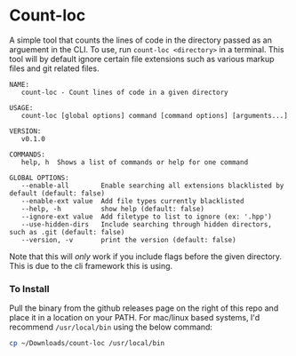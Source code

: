 # Count-loc

A simple tool that counts the lines of code in the directory passed as an
arguement in the CLI. To use, run `count-loc <directory>` in a terminal. This
tool will by default ignore certain file extensions such as various markup
files and git related files.

```console
NAME:
   count-loc - Count lines of code in a given directory

USAGE:
   count-loc [global options] command [command options] [arguments...]

VERSION:
   v0.1.0

COMMANDS:
   help, h  Shows a list of commands or help for one command

GLOBAL OPTIONS:
   --enable-all        Enable searching all extensions blacklisted by default (default: false)
   --enable-ext value  Add file types currently blacklisted
   --help, -h          show help (default: false)
   --ignore-ext value  Add filetype to list to ignore (ex: '.hpp')
   --use-hidden-dirs   Include searching through hidden directors, such as .git (default: false)
   --version, -v       print the version (default: false)
```

Note that this will _only_ work if you include flags before the given
directory. This is due to the cli framework this is using.

### To Install

Pull the binary from the github releases page on the right of this repo and
place it in a location on your PATH. For mac/linux based systems, I'd
recommend `/usr/local/bin` using the below command:

```bash
cp ~/Downloads/count-loc /usr/local/bin
```
